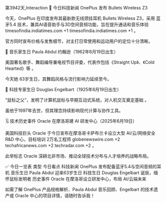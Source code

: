 第3942天,Interaction 📰 今日科技新闻
OnePlus 发布 Bullets Wireless Z3

今天，OnePlus 在印度发布其最新款无线颈挂耳机 Bullets Wireless Z3，采用 蓝牙5.4 技术，兼具AI语音助手与3D空间音频功能，旨在提升通话和音乐体验 
timesofindia.indiatimes.com
+1
timesofindia.indiatimes.com
+1
。

官方同时宣布价格与发售细节，对主打日常使用和运动用户的定位十分清晰。

🎂 音乐家生日
Paula Abdul 约翰逊（1962年6月19日出生）

美国著名歌手、舞蹈编导兼电视节目评委，代表作包括《Straight Up》、《Cold Hearted》等 。

今天她 63岁生日，其舞蹈风格与流行影响力延续至今。

🧠 科技专家生日
Douglas Engelbart（1925年6月19日出生）

“鼠标之父”，发明了计算机鼠标与早期互动式系统，对人机交互奠定基础 。

虽他于1997年去世，但其理念持续影响现代计算与协作工具。

🗓️ 技术历史事件
Oracle 在摩洛哥建 AI 研发中心（2025年6月19日）

美国科技巨头 Oracle 于今日宣布在摩洛哥卡萨布兰卡设立大型 AI/云/网络安全 R&D 中心，目标培训 2万名工程师 
globenewswire.com
+2
techafricanews.com
+2
techradar.com
+2
。

此举标志 Oracle 深耕北非市场、推动全球技术分布与人才培养的战略布局。

✅ 今日一览表
类型	今日看点
科技新闻	OnePlus 发布配备蓝牙5.4与空间音频的耳机
音乐生日	Paula Abdul 迎来63岁生日
科技生日	Douglas Engelbart 诞辰，缅怀鼠标发明者
历史事件	Oracle 在摩洛哥设立研发中心，布局 AI/云端未来

如需了解 OnePlus 产品规格解析、Paula Abdul 音乐回顾、Engelbart 的技术遗产或 Oracle 中心的项目详情，请随时告诉我！